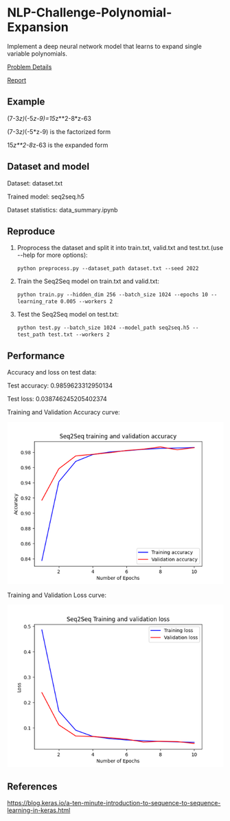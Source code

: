 # NLP-Challenge-Polynomial-Expansion
Implement a deep neural network model that learns to expand single variable polynomials.

[Problem Details](https://github.com/Chare7/NLP-Challenge-Polynomial-Expansion/blob/master/NLP%20Challenge.docx)

[Report](https://github.com/Chare7/NLP-Challenge-Polynomial-Expansion/blob/master/Report.pdf)

## Example
(7-3*z)*(-5*z-9)=15*z**2-8*z-63

(7-3*z)*(-5*z-9) is the factorized form

15*z**2-8*z-63 is the expanded form

## Dataset and model
Dataset: dataset.txt

Trained model: seq2seq.h5

Dataset statistics: data_summary.ipynb

## Reproduce
1. Proprocess the dataset and split it into train.txt, valid.txt and test.txt.(use --help for more options):
    ```
    python preprocess.py --dataset_path dataset.txt --seed 2022
    ```

2. Train the Seq2Seq model on train.txt and valid.txt:
    ```
    python train.py --hidden_dim 256 --batch_size 1024 --epochs 10 --learning_rate 0.005 --workers 2
    ```
3. Test the Seq2Seq model on test.txt:
    ```
    python test.py --batch_size 1024 --model_path seq2seq.h5 --test_path test.txt --workers 2
    ```

## Performance
Accuracy and loss on test data:

Test accuracy:  0.9859623312950134

Test loss:  0.038746245205402374

Training and Validation Accuracy curve:

![image](https://github.com/Chare7/NLP-Challenge-Polynomial-Expansion/blob/master/acc_history.png)

Training and Validation Loss curve:

![image](https://github.com/Chare7/NLP-Challenge-Polynomial-Expansion/blob/master/loss_history.png)

## References
https://blog.keras.io/a-ten-minute-introduction-to-sequence-to-sequence-learning-in-keras.html
